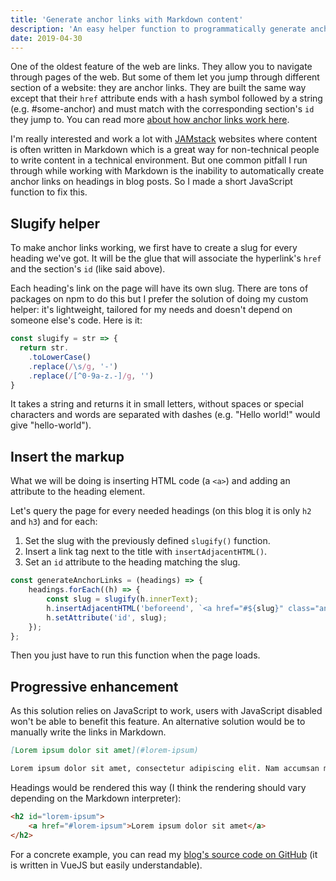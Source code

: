```yaml
---
title: 'Generate anchor links with Markdown content'
description: 'An easy helper function to programmatically generate anchor links on page headings. Useful for JAMstack with static Markdown.'
date: 2019-04-30
---
```


One of the oldest feature of the web are links. They allow you to navigate through pages of the web. But some of them let you jump through different section of a website: they are anchor links. They are built the same way except that their `href` attribute ends with a hash symbol followed by a string (e.g. #some-anchor) and must match with the corresponding section's `id` they jump to. You can read more [about how anchor links work here](https://developer.mozilla.org/en-US/docs/Web/HTML/Element/a).

I'm really interested and work a lot with [JAMstack](https://jamstack.org) websites where content is often written in Markdown which is a great way for non-technical people to write content in a technical environment. But one common pitfall I run through while working with Markdown is the inability to automatically create anchor links on headings in blog posts. So I made a short JavaScript function to fix this.

## Slugify helper

To make anchor links working, we first have to create a slug for every heading we've got. It will be the glue that will associate the hyperlink's `href` and the section's `id` (like said above).

Each heading's link on the page will have its own slug. There are tons of packages on npm to do this but I prefer the solution of doing my custom helper: it's lightweight, tailored for my needs and doesn't depend on someone else's code. Here is it:

```javascript
const slugify = str => {
  return str.
    .toLowerCase()
    .replace(/\s/g, '-')
    .replace(/[^0-9a-z.-]/g, '')
}
```

It takes a string and returns it in small letters, without spaces or special characters and words are separated with dashes (e.g. "Hello world!" would give "hello-world").

## Insert the markup

What we will be doing is inserting HTML code (a `<a>`) and adding an attribute to the heading element.

Let's query the page for every needed headings (on this blog it is only `h2` and `h3`) and for each:

1. Set the slug with the previously defined `slugify()` function.
2. Insert a link tag next to the title with `insertAdjacentHTML()`.
3. Set an `id` attribute to the heading matching the slug.

```javascript
const generateAnchorLinks = (headings) => {
	headings.forEach((h) => {
		const slug = slugify(h.innerText);
		h.insertAdjacentHTML('beforeend', `<a href="#${slug}" class="anchor">#</a>`);
		h.setAttribute('id', slug);
	});
};
```

Then you just have to run this function when the page loads.

## Progressive enhancement

As this solution relies on JavaScript to work, users with JavaScript disabled won't be able to benefit this feature. An alternative solution would be to manually write the links in Markdown.

```markdown
[Lorem ipsum dolor sit amet](#lorem-ipsum)

Lorem ipsum dolor sit amet, consectetur adipiscing elit. Nam accumsan malesuada auctor. Nulla sollicitudin porttitor tincidunt. Nullam aliquet, lacus ut luctus euismod, ex lacus iaculis neque, eget suscipit quam nulla viverra mi.
```

Headings would be rendered this way (I think the rendering should vary depending on the Markdown interpreter):

```html
<h2 id="lorem-ipsum">
	<a href="#lorem-ipsum">Lorem ipsum dolor sit amet</a>
</h2>
```

For a concrete example, you can read my [blog's source code on GitHub](https://github.com/bellangerq/quentin-bellanger/blob/master/components/article/post.vue#L23) (it is written in VueJS but easily understandable).
